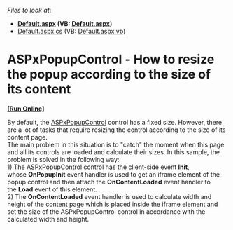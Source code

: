 <!-- default file list -->
*Files to look at*:

* **[Default.aspx](./CS/E2571/Default.aspx) (VB: [Default.aspx](./VB/E2571/Default.aspx))**
* [Default.aspx.cs](./CS/E2571/Default.aspx.cs) (VB: [Default.aspx.vb](./VB/E2571/Default.aspx.vb))
<!-- default file list end -->
# ASPxPopupControl - How to resize the popup according to the size of its content
<!-- run online -->
**[[Run Online]](https://codecentral.devexpress.com/e2571/)**
<!-- run online end -->


<p>By default, the <a href="https://documentation.devexpress.com/AspNet/DevExpress.Web.ASPxPopupControl.class">ASPxPopupControl</a> control has a fixed size. However, there are a lot of tasks that require resizing the control according to the size of its content page.<br>The main problem in this situation is to "catch" the moment when this page and all its controls are loaded and calculate their sizes. In this sample, the problem is solved in the following way:<br>1) The ASPxPopupControl control has the client-side event <strong>Init</strong>, whose <strong>OnPopupInit</strong> event handler is used to get an iframe element of the popup control and then attach the <strong>OnContentLoaded</strong> event handler to the <strong>Load</strong> event of this element.<br>2) The <strong>OnContentLoaded</strong> event handler is used to calculate width and height of the content page which is placed inside the iframe element and set the size of the ASPxPopupControl control in accordance with the calculated width and height.</p>

<br/>


